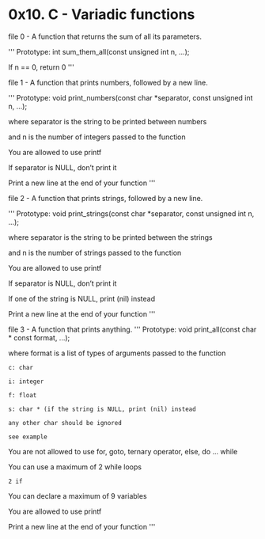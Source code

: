# 0x10. C - Variadic functions

file 0 - A function that returns the sum of all its parameters.

'''
Prototype: int sum_them_all(const unsigned int n, ...);

If n == 0, return 0
'''

file 1 - A function that prints numbers, followed by a new line.

'''
Prototype: void print_numbers(const char *separator, const unsigned int n, ...);

where separator is the string to be printed between numbers

and n is the number of integers passed to the function

You are allowed to use printf

If separator is NULL, don’t print it

Print a new line at the end of your function
'''

file 2 - A function that prints strings, followed by a new line.

'''
Prototype: void print_strings(const char *separator, const unsigned int n, ...);

where separator is the string to be printed between the strings

and n is the number of strings passed to the function

You are allowed to use printf

If separator is NULL, don’t print it

If one of the string is NULL, print (nil) instead

Print a new line at the end of your function
'''

file 3 - A function that prints anything.
'''
Prototype: void print_all(const char * const format, ...);

where format is a list of types of arguments passed to the function

	c: char
	
	i: integer

	f: float

	s: char * (if the string is NULL, print (nil) instead
	
	any other char should be ignored
	
	see example

You are not allowed to use for, goto, ternary operator, else, do ... while

You can use a maximum of
	2 while loops

	2 if

You can declare a maximum of 9 variables

You are allowed to use printf

Print a new line at the end of your function
'''
